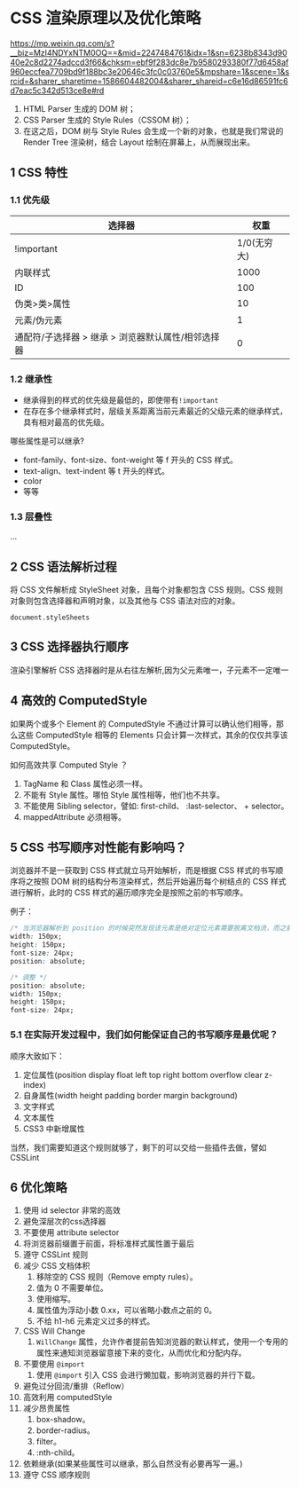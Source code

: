 # CSS 渲染原理以及优化策略

<https://mp.weixin.qq.com/s?__biz=MzI4NDYxNTM0OQ==&mid=2247484761&idx=1&sn=6238b8343d9040e2c8d2274adccd3f66&chksm=ebf9f283dc8e7b9580293380f77d6458af960eccfea7709bd9f188bc3e20646c3fc0c03760e5&mpshare=1&scene=1&srcid=&sharer_sharetime=1586604482004&sharer_shareid=c6e16d86591fc6d7eac5c342d513ce8e#rd>

1. HTML Parser 生成的 DOM 树；
2. CSS Parser 生成的 Style Rules（CSSOM 树）；
3. 在这之后，DOM 树与 Style Rules 会生成一个新的对象，也就是我们常说的 Render Tree 渲染树，结合 Layout 绘制在屏幕上，从而展现出来。

## 1 CSS 特性

### 1.1 优先级

| 选择器                                             | 权重        |
| -------------------------------------------------- | ----------- |
| !important                                         | 1/0(无穷大) |
| 内联样式                                           | 1000        |
| ID                                                 | 100         |
| 伪类>类>属性                                       | 10          |
| 元素/伪元素                                        | 1           |
| 通配符/子选择器 > 继承 > 浏览器默认属性/相邻选择器 | 0           |

### 1.2 继承性

- 继承得到的样式的优先级是最低的，即使带有`!important`
- 在存在多个继承样式时，层级关系距离当前元素最近的父级元素的继承样式，具有相对最高的优先级。

哪些属性是可以继承?

- font-family、font-size、font-weight 等 f 开头的 CSS 样式。
- text-align、text-indent 等 t 开头的样式。
- color
- 等等

### 1.3 层叠性

...

## 2 CSS 语法解析过程

将 CSS 文件解析成 StyleSheet 对象，且每个对象都包含 CSS 规则。CSS 规则对象则包含选择器和声明对象，以及其他与 CSS 语法对应的对象。

`document.styleSheets`

## 3 CSS 选择器执行顺序

渲染引擎解析 CSS 选择器时是从右往左解析,因为父元素唯一，子元素不一定唯一

## 4 高效的 ComputedStyle

如果两个或多个 Element 的 ComputedStyle 不通过计算可以确认他们相等，那么这些 ComputedStyle 相等的 Elements 只会计算一次样式，其余的仅仅共享该 ComputedStyle。

如何高效共享 Computed Style ？

1. TagName 和 Class 属性必须一样。
2. 不能有 Style 属性。哪怕 Style 属性相等，他们也不共享。
3. 不能使用 Sibling selector，譬如: first-child、 :last-selector、 + selector。
4. mappedAttribute 必须相等。

## 5 CSS 书写顺序对性能有影响吗？

浏览器并不是一获取到 CSS 样式就立马开始解析，而是根据 CSS 样式的书写顺序将之按照 DOM 树的结构分布渲染样式，然后开始遍历每个树结点的 CSS 样式进行解析，此时的 CSS 样式的遍历顺序完全是按照之前的书写顺序。

例子：

```css
/* 当浏览器解析到 position 的时候突然发现该元素是绝对定位元素需要脱离文档流，而之前却是按照普通元素进行解析的，所以不得不重新渲染。 */
width: 150px;
height: 150px;
font-size: 24px;
position: absolute;
```

```css
/* 调整 */
position: absolute;
width: 150px;
height: 150px;
font-size: 24px;
```

### 5.1 在实际开发过程中，我们如何能保证自己的书写顺序是最优呢？

顺序大致如下：

1. 定位属性(position  display  float  left  top  right  bottom   overflow  clear   z-index)
2. 自身属性(width  height  padding  border  margin   background)
3. 文字样式
4. 文本属性
5. CSS3 中新增属性

当然，我们需要知道这个规则就够了，剩下的可以交给一些插件去做，譬如 CSSLint

## 6 优化策略

1. 使用 id selector 非常的高效
2. 避免深层次的css选择器
3. 不要使用 attribute selector
4. 将浏览器前缀置于前面，将标准样式属性置于最后
5. 遵守 CSSLint 规则
6. 减少 CSS 文档体积
   1. 移除空的 CSS 规则（Remove empty rules）。
   2. 值为 0 不需要单位。
   3. 使用缩写。
   4. 属性值为浮动小数 0.xx，可以省略小数点之前的 0。
   5. 不给 h1-h6 元素定义过多的样式。
7. CSS Will Change
   1. `WillChange` 属性，允许作者提前告知浏览器的默认样式，使用一个专用的属性来通知浏览器留意接下来的变化，从而优化和分配内存。
8. 不要使用 `@import`
   1. 使用 `@import` 引入 CSS 会进行懒加载，影响浏览器的并行下载。
9. 避免过分回流/重排（Reflow）
10. 高效利用 computedStyle
11. 减少昂贵属性
    1. box-shadow。
    2. border-radius。
    3. filter。
    4. :nth-child。
12. 依赖继承(如果某些属性可以继承，那么自然没有必要再写一遍。)
13. 遵守 CSS 顺序规则
